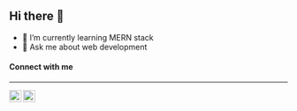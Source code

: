 ## Hi there 👋

- 🌱 I’m currently learning MERN stack
- 💬 Ask me about web development

#### Connect with me
___
<a href="https://twitter.com/tinkal_deka" target="_blank">
  <img align="left" alt="twitter icon" width="22px" src="https://img.icons8.com/fluent/48/4a90e2/twitter.png">
</a>
<a href="mailto:tinkalmunu@gmail.com" target="_blank">
  <img align="left" alt="email icon" width="22px" src="https://img.icons8.com/ios-filled/50/fa314a/email-open.png">
</a>
